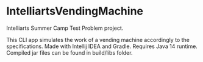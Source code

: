 # IntelliartsVendingMachine
Intelliarts Summer Camp Test Problem project.

This CLI app simulates the work of a vending machine accordingly to the specifications.
Made with Intellij IDEA and Gradle. Requires Java 14 runtime.
Compiled jar files can be found in build/libs folder.
